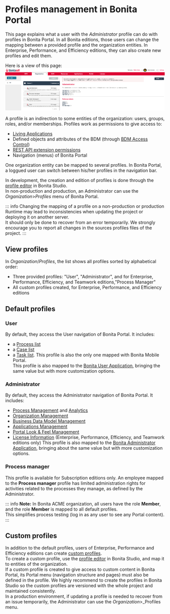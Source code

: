 # Profiles management in Bonita Portal

This page explains what a user with the _Administrator_ profile can do with profiles in Bonita Portal.
In all Bonita editions, those users can change the mapping between a provided profile and the organization entities.
In Enterprise, Performance, and Efficiency editions, they can also create new profiles and edit them.

Here is a view of this page:
![Profiles in Portal](images/UI2021.1/profiles-portal.png)<!--{.img-responsive}-->

A profile is an indirection to some entities of the organization: users, groups, roles, and/or memberships.
Profiles work as permissions to give access to:
- [Living Applications](applications.md)
- Defined objects and attributes of the BDM (through [BDM Access Control](access-control-api.md))
- [REST API extension permissions](rest-api-authorization.md)
- Navigation (menus) of Bonita Portal

One organization entity can be mapped to several profiles. In Bonita Portal, a loggued user can switch between his/her profiles in the navigation bar.

In development, the creation and edition of profiles is done through the [profile editor](profileCreation.md) in Bonita Studio.   
In non-production and production, an Administrator can use the _Organization_>_Profiles_ menu of Bonita Portal.

::: info
Changing the mapping of a profile on a non-production or production Runtime may lead to inconsistencies when updating the project or deploying it on another server.  
It should only be done to recover from an error temporarily. We strongly encourage you to report all changes in the sources profiles files of the project.
:::

## View profiles
In _Organization_/_Profiles_, the list shows all profiles sorted by alphabetical order:
- Three provided profiles: "User", "Administrator", and for Enterprise, Performance, Efficiency, and Teamwork editions,"Process Manager"
- All custom profiles created, for Enterprise, Performance, and Efficiency editions

## Default profiles 
### User
By default, they access the User navigation of Bonita Portal. It includes:
  * a [Process list](user-process-list.md)
  * a [Case list](portal-user-case-list.md)
  * a [Task list](user-task-list.md).
This profile is also the only one mapped with Bonita Mobile Portal.  
This profile is also mapped to the [Bonita User Application](user-application-overview.md), bringing the same value but with more customization options.
  
### Administrator
By default, they access the Administrator navigation of Bonita Portal. It includes:
  * [Process Management](_process-maintenance.md) and [Analytics](analytics.md)
  * [Organization Management](organization-in-bonita-bpm-portal-overview.md)
  * [Business Data Model Management](bdm-management-in-bonita-bpm-portal.md)
  * [Applications Management](applications.md)
  * [Portal Look & Feel Management](managing-look-feel.md)
  * [License Information](license-info.md) (Enterprise, Performance, Efficiency, and Teamwork editions only)
  This profile is also mapped to the [Bonita Administrator Application](admin-application-overview.md), bringing about the same value but with more customization options.

### Process manager
This profile is available for Subscription editions only.
An employee mapped to the **Process manager** profile has limited administration rights for activities related to the processes they manage, as defined by the Administrator.

::: info
**Note:** In Bonita ACME organization, all users have the role **Member**, and the role **Member** is mapped to all default profiles.  
This simplifies process testing (log in as any user to see any Portal content). 
:::

## Custom profiles

In addition to the default profiles, users of Enterprise, Performance and Efficiency editions can create [custom profiles](custom-profiles.md).  
To create a custom profile, use the [profile editor](profileCreation.md) in Bonita Studio, and map it to entities of the organization.   
If a custom profile is created to give access to custom content in Bonita Portal, its Portal menu (navigation structure and pages) must also be defined in the profile.
We highly recommend to create the profiles in Bonita Studio so the custom profiles are versioned with the whole project and maintained consistently.   
In a production environment, if updating a profile is needed to recover from an issue temporarily, the Administrator can use the _Organization_>_Profiles menu.
